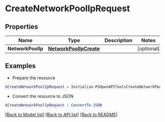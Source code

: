 # CreateNetworkPoolIpRequest
## Properties

Name | Type | Description | Notes
------------ | ------------- | ------------- | -------------
**NetworkPoolIp** | [**NetworkPoolIpCreate**](NetworkPoolIpCreate.md) |  | [optional] 

## Examples

- Prepare the resource
```powershell
$CreateNetworkPoolIpRequest = Initialize-PSOpenAPIToolsCreateNetworkPoolIpRequest  -NetworkPoolIp null
```

- Convert the resource to JSON
```powershell
$CreateNetworkPoolIpRequest | ConvertTo-JSON
```

[[Back to Model list]](../README.md#documentation-for-models) [[Back to API list]](../README.md#documentation-for-api-endpoints) [[Back to README]](../README.md)

